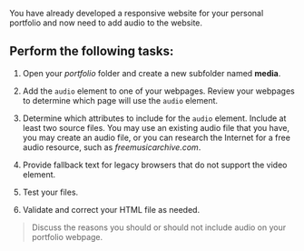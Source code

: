 <!--practice-->
You have already developed a responsive website for your personal portfolio and now need to add audio to the website. 

## Perform the following tasks:
1. Open your *portfolio* folder and create a new subfolder named **media**.

2. Add the `audio` element to one of your webpages. Review your webpages to determine which page will use the `audio` element.
 
3. Determine which attributes to include for the `audio` element. Include at least two source files. You may use an existing audio file that you have, you may create an audio file, or you can research the Internet for a free audio resource, such as *freemusicarchive.com*.

4. Provide fallback text for legacy browsers that do not support the video element.  

5. Test your files.  

6. Validate and correct your HTML file as needed. 

> Discuss the reasons you should or should not include audio on your portfolio webpage.
<!--
{
    "CopyExercise": {
        "name": "Chapter 8 YT01",
        "copyTarget": "/chapter8/yt01/student/*",
        "pasteTarget": "./"
    }
}
-->